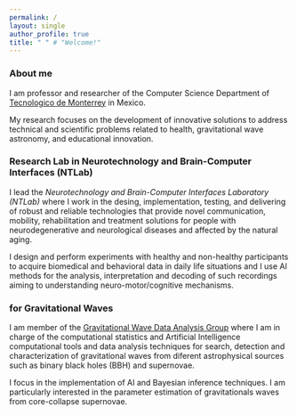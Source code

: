 ```yaml
---
permalink: /
layout: single
author_profile: true
title: " " # "Welcome!"
---
```


### About me

I am professor and researcher of the Computer Science Department of [Tecnologico de Monterrey](https://tec.mx/es) in Mexico.

My research focuses on the development of innovative solutions to address technical and scientific problems related to health, gravitational wave astronomy, and educational innovation.



### Research Lab in Neurotechnology and Brain-Computer Interfaces (NTLab)

I lead the *Neurotechnology and Brain-Computer Interfaces Laboratory (NTLab)* where I work in the desing, implementation, testing, and delivering of robust and reliable technologies that provide novel communication, mobility, rehabilitation and treatment solutions for people with neurodegenerative and neurological diseases and affected by the natural aging.

I design and perform experiments with healthy and non-healthy participants to acquire biomedical and behavioral data in daily life situations and I use AI methods for the analysis, interpretation and decoding of such recordings aiming to understanding neuro-motor/cognitive mechanisms.


###  for Gravitational Waves

I am member of the [Gravitational Wave Data Analysis Group](http://gravitationalwaves.mx/) where I am in charge of the computational statistics and Artificial Intelligence computational tools and data analysis techniques for search, detection and characterization of gravitational waves from diferent astrophysical sources such as binary black holes (BBH) and supernovae.

I focus in the implementation of AI and Bayesian inference techniques. I am particularly interested in the parameter estimation of gravitationals waves from core-collapse supernovae.


